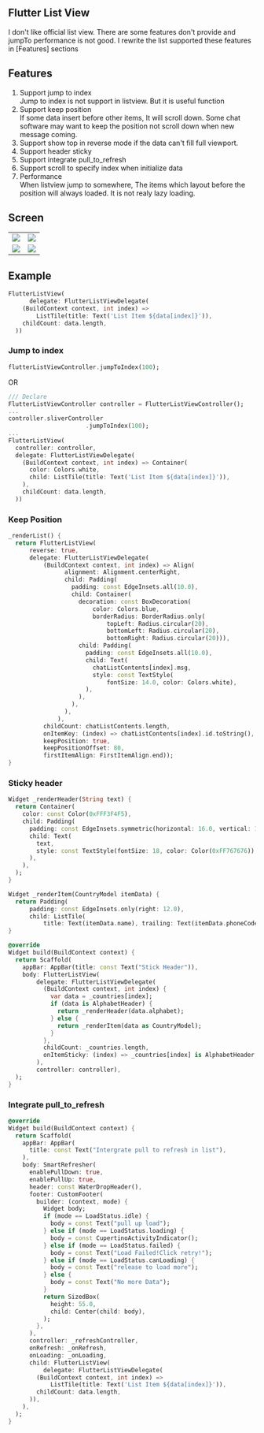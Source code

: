 ## Flutter List View

I don't like official list view. There are some features don't provide and jumpTo performance is not good. I rewrite the list supported these features in [Features] sections

## Features

1. Support jump to index  
   Jump to index is not support in listview. But it is useful function 
2. Support keep position  
   If some data insert before other items, It will scroll down. Some chat software may want to keep the position not scroll down when new message coming.
3. Support show top in reverse mode if the data can't fill full viewport.
4. Support header sticky
5. Support integrate pull_to_refresh
6. Support scroll to specify index when initialize data
7. Performance  
   When listview jump to somewhere, The items which layout before the position will always loaded. It is not realy lazy loading.

## Screen
|  |  |
| :-----:| :----: |
| ![](screen/jump.gif) | ![](screen/stickyHeader.gif) |
| ![](screen/chat.gif) | ![](screen/pullToRefresh.gif) |

## Example
```dart
FlutterListView(
      delegate: FlutterListViewDelegate(
    (BuildContext context, int index) =>
        ListTile(title: Text('List Item ${data[index]}')),
    childCount: data.length,
  ))
```
### Jump to index
```dart
flutterListViewController.jumpToIndex(100);
```
OR
```dart
/// Declare
FlutterListViewController controller = FlutterListViewController();
...
controller.sliverController
                      .jumpToIndex(100);
...
FlutterListView(
  controller: controller,
  delegate: FlutterListViewDelegate(
    (BuildContext context, int index) => Container(
      color: Colors.white,
      child: ListTile(title: Text('List Item ${data[index]}')),
    ),
    childCount: data.length,
  ))
```

### Keep Position
```dart
_renderList() {
  return FlutterListView(
      reverse: true,
      delegate: FlutterListViewDelegate(
          (BuildContext context, int index) => Align(
                alignment: Alignment.centerRight,
                child: Padding(
                  padding: const EdgeInsets.all(10.0),
                  child: Container(
                    decoration: const BoxDecoration(
                        color: Colors.blue,
                        borderRadius: BorderRadius.only(
                            topLeft: Radius.circular(20),
                            bottomLeft: Radius.circular(20),
                            bottomRight: Radius.circular(20))),
                    child: Padding(
                      padding: const EdgeInsets.all(10.0),
                      child: Text(
                        chatListContents[index].msg,
                        style: const TextStyle(
                            fontSize: 14.0, color: Colors.white),
                      ),
                    ),
                  ),
                ),
              ),
          childCount: chatListContents.length,
          onItemKey: (index) => chatListContents[index].id.toString(),
          keepPosition: true,
          keepPositionOffset: 80,
          firstItemAlign: FirstItemAlign.end));
}
```

### Sticky header
```dart
Widget _renderHeader(String text) {
  return Container(
    color: const Color(0xFFF3F4F5),
    child: Padding(
      padding: const EdgeInsets.symmetric(horizontal: 16.0, vertical: 12.0),
      child: Text(
        text,
        style: const TextStyle(fontSize: 18, color: Color(0xFF767676)),
      ),
    ),
  );
}

Widget _renderItem(CountryModel itemData) {
  return Padding(
      padding: const EdgeInsets.only(right: 12.0),
      child: ListTile(
          title: Text(itemData.name), trailing: Text(itemData.phoneCode)));
}

@override
Widget build(BuildContext context) {
  return Scaffold(
    appBar: AppBar(title: const Text("Stick Header")),
    body: FlutterListView(
        delegate: FlutterListViewDelegate(
          (BuildContext context, int index) {
            var data = _countries[index];
            if (data is AlphabetHeader) {
              return _renderHeader(data.alphabet);
            } else {
              return _renderItem(data as CountryModel);
            }
          },
          childCount: _countries.length,
          onItemSticky: (index) => _countries[index] is AlphabetHeader,
        ),
        controller: controller),
  );
}
```

### Integrate pull_to_refresh
```dart
@override
Widget build(BuildContext context) {
  return Scaffold(
    appBar: AppBar(
      title: const Text("Intergrate pull to refresh in list"),
    ),
    body: SmartRefresher(
      enablePullDown: true,
      enablePullUp: true,
      header: const WaterDropHeader(),
      footer: CustomFooter(
        builder: (context, mode) {
          Widget body;
          if (mode == LoadStatus.idle) {
            body = const Text("pull up load");
          } else if (mode == LoadStatus.loading) {
            body = const CupertinoActivityIndicator();
          } else if (mode == LoadStatus.failed) {
            body = const Text("Load Failed!Click retry!");
          } else if (mode == LoadStatus.canLoading) {
            body = const Text("release to load more");
          } else {
            body = const Text("No more Data");
          }
          return SizedBox(
            height: 55.0,
            child: Center(child: body),
          );
        },
      ),
      controller: _refreshController,
      onRefresh: _onRefresh,
      onLoading: _onLoading,
      child: FlutterListView(
          delegate: FlutterListViewDelegate(
        (BuildContext context, int index) =>
            ListTile(title: Text('List Item ${data[index]}')),
        childCount: data.length,
      )),
    ),
  );
}
```